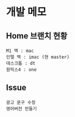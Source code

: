 # 개발 메모

## Home 브랜치 현황  
    M1 맥 : mac  
    인텔 맥 : imac (현 master)  
    데스크톱 : dt  
    원믹스4 : one  

## Issue
    광고 문구 수정
    영어버전 만들기
